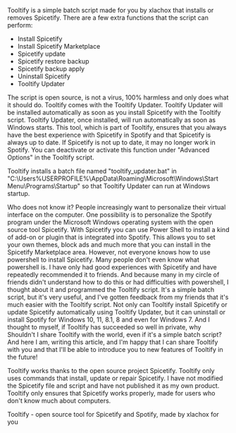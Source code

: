 Tooltify is a simple batch script made for you by xlachox that installs or removes Spicetify.
There are a few extra functions that the script can perform:

- Install Spicetify
- Install Spicetify Marketplace
- Spicetify update
- Spicetify restore backup
- Spicetify backup apply
- Uninstall Spicetify
- Tooltify Updater

The script is open source, is not a virus, 100% harmless and only does what it should do.
Tooltify comes with the Tooltify Updater. Tooltify Updater will be installed automatically as soon as you install Spicetify with the Tooltify script. Tooltify Updater, once installed, will run automatically as soon as Windows starts. This tool, which is part of Tooltify, ensures that you always have the best experience with Spicetify in Spotify and that Spicetify is always up to date. If Spicetify is not up to date, it may no longer work in Spotify. You can deactivate or activate this function under "Advanced Options" in the Tooltify script.

Tooltify installs a batch file named "tooltify_updater.bat" in "C:\Users\%USERPROFILE%\AppData\Roaming\Microsoft\Windows\Start Menu\Programs\Startup" so that Tooltify Updater can run at Windows startup.

Who does not know it? People increasingly want to personalize their virtual interface on the computer. One possibility is to personalize the Spotify program under the Microsoft Windows operating system with the open source tool Spicetify. With Spicetify you can use Power Shell to install a kind of add-on or plugin that is integrated into Spotify. This allows you to set your own themes, block ads and much more that you can install in the Spicetify Marketplace area. However, not everyone knows how to use powershell to install Spicetify. Many people don't even know what powershell is. I have only had good experiences with Spicetify and have repeatedly recommended it to friends. And because many in my circle of friends didn't understand how to do this or had difficulties with powershell, I thought about it and programmed the Tooltify script. It's a simple batch script, but it's very useful, and I've gotten feedback from my friends that it's much easier with the Tooltify script. Not only can Tooltify install Spicetify or update Spicetify automatically using Tooltify Updater, but it can uninstall or install Spotify for Windows 10, 11, 8.1, 8 and even for Windows 7. And I thought to myself, if Tooltify has succeeded so well in private, why Shouldn't I share Tooltify with the world, even if it's a simple batch script? And here I am, writing this article, and I'm happy that I can share Tooltify with you and that I'll be able to introduce you to new features of Tooltify in the future!

Tooltify works thanks to the open source project Spicetify. Tooltify only uses commands that install, update or repair Spicetify. I have not modified the Spicetify file and script and have not published it as my own product. Tooltify only ensures that Spicetify works properly, made for users who don't know much about computers.

Tooltify - open source tool for Spicetify and Spotify, made by xlachox for you
